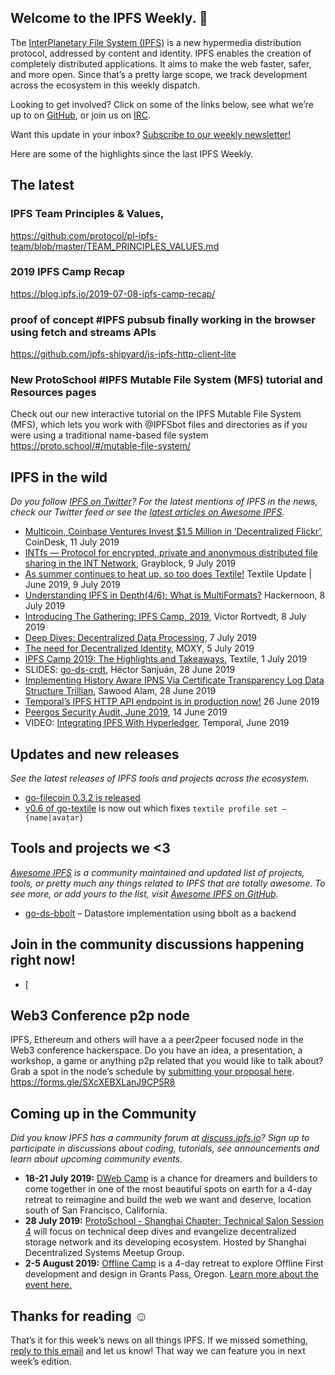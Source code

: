 ## Welcome to the IPFS Weekly. 👋

The [InterPlanetary File System (IPFS)](https://ipfs.io/) is a new hypermedia distribution protocol, addressed by content and identity. IPFS enables the creation of completely distributed applications. It aims to make the web faster, safer, and more open. Since that’s a pretty large scope, we track development across the ecosystem in this weekly dispatch.

Looking to get involved? Click on some of the links below, see what we’re up to on [GitHub](https://github.com/ipfs), or join us on [IRC](https://riot.im/app/#/room/#ipfs:matrix.org).

Want this update in your inbox? [Subscribe to our weekly newsletter!](https://tinyletter.com/ipfsnewsletter)

Here are some of the highlights since the last IPFS Weekly.

## The latest

### IPFS Team Principles & Values,
https://github.com/protocol/pl-ipfs-team/blob/master/TEAM_PRINCIPLES_VALUES.md

### 2019 IPFS Camp Recap
https://blog.ipfs.io/2019-07-08-ipfs-camp-recap/

### proof of concept #IPFS pubsub finally working in the browser using fetch and streams APIs
https://github.com/ipfs-shipyard/js-ipfs-http-client-lite

### New ProtoSchool #IPFS Mutable File System (MFS) tutorial and Resources pages 
Check out our new interactive tutorial on the IPFS Mutable File System (MFS), which lets you work with @IPFSbot files and directories as if you were using a traditional name-based file system
https://proto.school/#/mutable-file-system/

## IPFS in the wild
*Do you follow [IPFS on Twitter](https://twitter.com/IPFSbot)? For the latest mentions of IPFS in the news, check our Twitter feed or see the [latest articles on Awesome IPFS](https://awesome.ipfs.io/articles/).* 

+ [Multicoin, Coinbase Ventures Invest $1.5 Million in ‘Decentralized Flickr’](https://www.coindesk.com/multicoin-coinbase-ventures-invest-1-5-million-in-decentralized-flickr), CoinDesk, 11 July 2019
+ [INTfs — Protocol for encrypted, private and anonymous distributed file sharing in the INT Network](https://medium.com/@grayblock/intfs-protocol-for-encrypted-private-and-anonymous-distributed-file-sharing-in-the-int-network-7dc8e34ac287), Grayblock, 9 July 2019
+ [As summer continues to heat up, so too does Textile!](https://medium.com/textileio/textile-update-june-2019-d596343ad67e) Textile Update | June 2019, 9 July 2019
+ [Understanding IPFS in Depth(4/6): What is MultiFormats?](https://hackernoon.com/understanding-ipfs-in-depth-4-6-what-is-multiformats-cf25eef83966) Hackernoon, 8 July 2019
+ [Introducing The Gathering: IPFS Camp, 2019](https://medium.com/@victorrortvedt/introducing-the-gathering-ipfs-camp-2019-b33fe8493f1b), Victor Rortvedt, 8 July 2019
+ [Deep Dives: Decentralized Data Processing](https://github.com/ipfs/camp/blob/master/DEEP_DIVES/44-decentralized-data-processing.md), 7 July 2019
+ [The need for Decentralized Identity](https://medium.com/moxystudio/the-need-for-decentralized-identity-4d369408e10e), MOXY, 5 July 2019
+ [IPFS Camp 2019: The Highlights and Takeaways](https://medium.com/textileio/ipfs-camp-2019-the-highlights-and-takeaways-2b3cb4f42513), Textile, 1 July 2019
+ SLIDES: [go-ds-crdt](https://hector.link/presentations/go-ds-crdt-ligthning/), Héctor Sanjuán, 28 June 2019
+ [Implementing History Aware IPNS Via Certificate Transparency Log Data Structure Trillian](https://discuss.ipfs.io/t/implementing-history-aware-ipns-via-certificate-transparency-log-data-structure-trillian/5756), Sawood Alam, 28 June 2019
+ [Temporal’s IPFS HTTP API endpoint is in production now!](https://gateway.temporal.cloud/ipns/docs.api.temporal.cloud/ipfs.html#ipfs-http-api-proxy) 26 June 2019
+ [Peergos Security Audit, June 2019](https://peergos.org/blog#security_audit_june_2019_), 14 June 2019
+ VIDEO: [Integrating IPFS With Hyperledger](https://www.reddit.com/r/ipfs/comments/bnt2w0/integrating_ipfs_with_hyperledger/), Temporal, June 2019

## Updates and new releases
*See the latest releases of IPFS tools and projects across the ecosystem.*

+ [go-filecoin 0.3.2 is released](https://filecoin.io/blog/go-filecoin-0.3.2-release/)
+ [v0.6 of go-textile](https://github.com/textileio/go-textile/releases/tag/v0.6.0) is now out which fixes `textile profile set —{name|avatar}`


## Tools and projects we <3
*[Awesome IPFS](https://awesome.ipfs.io/) is a community maintained and updated list of projects, tools, or pretty much any things related to IPFS that are totally awesome. To see more, or add yours to the list, visit [Awesome IPFS on GitHub](https://github.com/ipfs/awesome-ipfs).* 

+ [go-ds-bbolt](https://github.com/RTradeLtd/go-ds-bbolt) – Datastore implementation using bbolt as a backend



## Join in the community discussions happening right now!
+ [

## Web3 Conference p2p node

IPFS, Ethereum and others will have a a peer2peer focused node in the Web3 conference hackerspace. Do you have an idea, a presentation, a workshop, a game or anything p2p related that you would like to talk about? Grab a spot in the node’s schedule by [submitting your proposal here](https://forms.gle/SXcXEBXLanJ9CP5R8). https://forms.gle/SXcXEBXLanJ9CP5R8
 
## Coming up in the Community
*Did you know IPFS has a community forum at [discuss.ipfs.io](https://discuss.ipfs.io/)? Sign up to participate in discussions about coding, tutorials, see announcements and learn about upcoming community events.*


+ **18-21 July 2019:** [DWeb Camp](https://dwebcamp.org/) is a chance for dreamers and builders to come together in one of the most beautiful spots on earth for a 4-day retreat to reimagine and build the web we want and deserve, location south of San Francisco, California.
+ **28 July 2019:** [ProtoSchool - Shanghai Chapter: Technical Salon Session 4](https://www.meetup.com/Shanghai-Decentralized-Systems-Meetup-Group/events/262866233/) will focus on technical deep dives and evangelize decentralized storage network and its developing ecosystem. Hosted by Shanghai Decentralized Systems Meetup Group.
+ **2-5 August 2019:** [Offline Camp](http://offlinefirst.org/camp/) is a 4-day retreat to explore Offline First development and design in Grants Pass, Oregon. [Learn more about the event here.](https://medium.com/offline-camp/announcing-offline-camp-v5-eb9111fdcc94)


## Thanks for reading ☺️

That’s it for this week’s news on all things IPFS. If we missed something, [reply to this email](mailto:newsletter@ipfs.io) and let us know! That way we can feature you in next week’s edition. 
